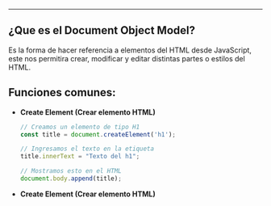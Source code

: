 
---

## ¿Que es el Document Object Model?
Es la forma de hacer referencia a elementos del HTML desde JavaScript, este nos permitira crear, modificar y editar distintas partes o estilos del HTML.

## Funciones comunes:
- **Create Element (Crear elemento HTML)**
	```javascript
	// Creamos un elemento de tipo H1
	const title = document.createElement('h1');

	// Ingresamos el texto en la etiqueta
	title.innerText = "Texto del h1";

	// Mostramos esto en el HTML
	document.body.append(title);
	```


- **Create Element (Crear elemento HTML)**